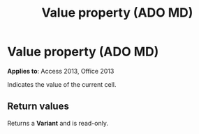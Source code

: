 ﻿---
title: Value property (ADO MD)
TOCTitle: Value property (ADO MD)
ms:assetid: b12eca73-30ad-cdb8-2400-82b3682b1761
ms:mtpsurl: https://msdn.microsoft.com/library/JJ249843(v=office.15)
ms:contentKeyID: 48547140
ms.date: 09/18/2015
mtps_version: v=office.15
---

# Value property (ADO MD)


**Applies to**: Access 2013, Office 2013

Indicates the value of the current cell.

## Return values

Returns a **Variant** and is read-only.

